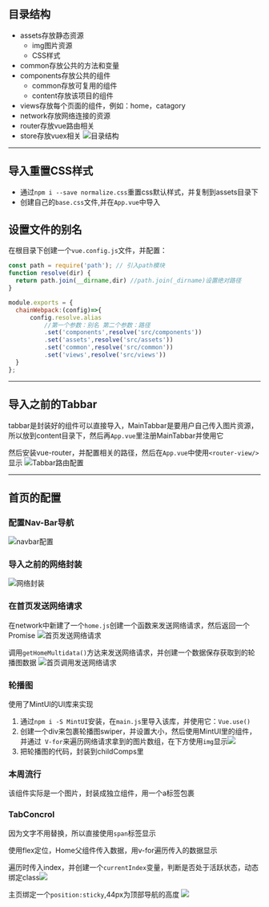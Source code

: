 ## 目录结构
- assets存放静态资源
  - img图片资源
  - CSS样式
- common存放公共的方法和变量
- components存放公共的组件
  - common存放可复用的组件
  - content存放该项目的组件
- views存放每个页面的组件，例如：home，catagory
- network存放网络连接的资源
- router存放vue路由相关
- store存放vuex相关
![目录结构](img/目录结构.png)
---
## 导入重置CSS样式
- 通过`npm i --save normalize.css`重置css默认样式，并复制到assets目录下
- 创建自己的`base.css`文件,并在`App.vue`中导入

## 设置文件的别名
  在根目录下创建一个`vue.config.js`文件，并配置：
  ```javascript
  const path = require('path'); // 引入path模块
function resolve(dir) {
    return path.join(__dirname,dir) //path.join(_dirname)设置绝对路径
}

module.exports = {
    chainWebpack:(config)=>{
        config.resolve.alias
            //第一个参数：别名 第二个参数：路径
            .set('components',resolve('src/components'))
            .set('assets',resolve('src/assets'))
            .set('common',resolve('src/common'))
            .set('views',resolve('src/views'))
    }
};
  ```
---
## 导入之前的Tabbar
tabbar是封装好的组件可以直接导入，MainTabbar是要用户自己传入图片资源，所以放到content目录下，然后再`App.vue`里注册MainTabbar并使用它

然后安装vue-router，并配置相关的路径，然后在`App.vue`中使用`<router-view/>`显示
![Tabbar路由配置](img/Tabbar路由配置.png)

---
## 首页的配置
### 配置Nav-Bar导航
![navbar配置](img/navbar配置.png)

### 导入之前的网络封装
![网络封装](img/网络封装.png)
### 在首页发送网络请求
在network中新建了一个`home.js`创建一个函数来发送网络请求，然后返回一个Promise
![首页发送网络请求](img/首页发送网络请求.png)

调用`getHomeMultidata()`方达来发送网络请求，并创建一个数据保存获取到的轮播图数据
![首页调用发送网络请求](img/首页调用发送网络请求.png)

### 轮播图
使用了MintUI的UI库来实现
1. 通过`npm i -S MintUI`安装，在`main.js`里导入该库，并使用它：`Vue.use()`
2. 创建一个div来包裹轮播图swiper，并设置大小，然后使用MintUI里的组件，并通过` V-for`来遍历网络请求拿到的图片数组，在下方使用`img`显示![](img/swiper.png)
3. 把轮播图的代码，封装到childComps里

### 本周流行
该组件实际是一个图片，封装成独立组件，用一个a标签包裹

### TabConcrol
因为文字不用替换，所以直接使用`span`标签显示

使用flex定位，Home父组件传入数据，用v-for遍历传入的数据显示

遍历时传入index，并创建一个`currentIndex`变量，判断是否处于活跃状态，动态绑定class![](img/tabconcrol.png)

主页绑定一个`position:sticky`,44px为顶部导航的高度
![](img/tabconcrol定位.png)


